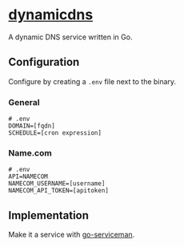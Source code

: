 # [dynamicdns][1]

A dynamic DNS service written in Go.

## Configuration

Configure by creating a `.env` file next to the binary.

### General

```
# .env
DOMAIN=[fqdn]
SCHEDULE=[cron expression]
```

### Name.com

```
# .env
API=NAMECOM
NAMECOM_USERNAME=[username]
NAMECOM_API_TOKEN=[apitoken]
```

## Implementation

Make it a service with [go-serviceman](https://git.coolaj86.com/coolaj86/go-serviceman).

[1]: https://github.com/ryanburnette/dynamicdns
